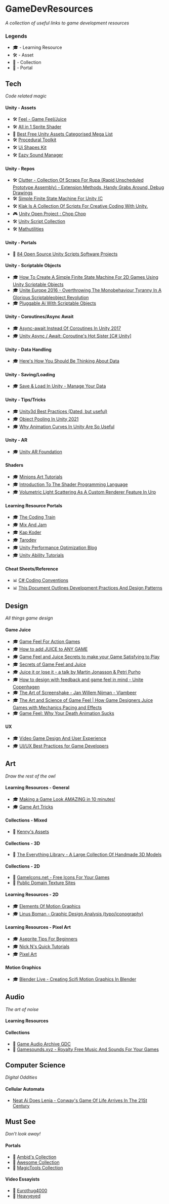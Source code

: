 # GameDevResources
_A collection of useful links to game development resources_

### Legends

- :mortar_board: - Learning Resource
- :hammer_and_wrench: - Asset
- :file_folder: - Collection
- :trident: - Portal

## Tech
_Code related magic_

#### Unity - Assets
* 🛠️ [Feel - Game Feel/Juice](https://assetstore.unity.com/packages/tools/particles-effects/feel-183370)
* 🛠️ [All in 1 Sprite Shader](https://assetstore.unity.com/packages/vfx/shaders/all-in-1-sprite-shader-156513)
* 🔱 [Best Free Unity Assets Categorised Mega List](https://www.procedural-worlds.com/blog/best-free-unity-assets-categorised-mega-list/)
* 🛠️ [Procedural Toolkit](https://assetstore.unity.com/packages/tools/utilities/procedural-toolkit-16508)
* 🛠️ [Ui Shapes Kit](https://unitylist.com/p/guw/ui-shapes-kit)
* 🛠️ [Eazy Sound Manager](https://unitylist.com/p/czh/Eazy-Sound-Manager)

#### Unity - Repos
* 🛠️ [Clutter - Collection Of Scraps For Rupa (Rapid Unscheduled Prototype Assembly) - Extension Methods, Handy Grabs Around, Debug Drawings](https://bitbucket.org/Taugeshtu/clutter/src/master/)
* 🛠️ [Simple Finite State Machine For Unity (C](https://github.com/thefuntastic/Unity3d-Finite-State-Machine)
* 🛠️ [Klak Is A Collection Of Scripts For Creative Coding With Unity.](https://github.com/keijiro/Klak)
* 🎮 [Unity Open Project : Chop Chop](https://github.com/UnityTechnologies/open-project-1)
* 🛠️ [Unity Script Collection](https://github.com/michidk/Unity-Script-Collection)
* 🛠️ [Mathutilities](https://github.com/zalo/MathUtilities)

#### Unity - Portals
* 🔱 [84 Open Source Unity Scripts Software Projects](https://opensourcelibs.com/libs/unity-scripts)

#### Unity - Scriptable Objects
* 🎓 [How To Create A Simple Finite State Machine For 2D Games Using Unity Scriptable Objects ](https://www.leangroup.com/blog/how-to-create-a-simple-finite-state-machine-for-2d-games-using-unity-scriptable-objects)
* 🎓 [Unite Europe 2016 - Overthrowing The Monobehaviour Tyranny In A Glorious Scriptableobject Revolution](https://www.youtube.com/watch?v=VBA1QCoEAX4)
* 🎓 [Pluggable Ai With Scriptable Objects](https://www.youtube.com/watch?v=cHUXh5biQMg)

#### Unity - Coroutines/Async Await
* 🎓 [Async-await Instead Of Coroutines In Unity 2017](http://www.stevevermeulen.com/index.php/2017/09/using-async-await-in-unity3d-2017/)
* 🎓 [Unity Async / Await: Coroutine's Hot Sister [C# Unity]](https://www.youtube.com/watch?v=WY-mk-ZGAq8)

#### Unity - Data Handling
* 🎓 [Here's How You Should Be Thinking About Data](https://www.youtube.com/watch?v=KH_rXIJlMKU)

#### Unity - Saving/Loading
* 🎓 [Save & Load In Unity - Manage Your Data](https://www.youtube.com/watch?v=Lt-AiGbHN9g)

#### Unity - Tips/Tricks
* 🎓 [Unity3d Best Practices (Dated, but useful)](http://www.glenstevens.ca/unity3d-best-practices/)
* 🎓 [Object Pooling In Unity 2021](https://thegamedev.guru/unity-cpu-performance/object-pooling/)
* 🎓 [Why Animation Curves In Unity Are So Useful](https://www.youtube.com/watch?v=Nc9x0LfvJhI)

#### Unity - AR
* 🎓 [Unity AR Foundation](https://learn.unity.com/tutorial/setting-up-ar-foundation)

#### Shaders
* :mortar_board: [Minions Art Tutorials](https://minionsart.github.io/tutorials/)
* 🎓 [Introduction To The Shader Programming Language](https://learn.jettelly.com/course/unity-shader-bible/usb-chapter-1/preface/)
* 🎓 [Volumetric Light Scattering As A Custom Renderer Feature In Urp](https://www.raywenderlich.com/22027819-volumetric-light-scattering-as-a-custom-renderer-feature-in-urp)

#### Learning Resource Portals
* 🎓 [The Coding Train](https://www.youtube.com/c/TheCodingTrain/featured)
* 🎓 [Mix And Jam](https://www.youtube.com/channel/UCLyVUwlB_Hahir_VsKkGPIA)
* 🎓 [ Kap Koder ](https://www.youtube.com/channel/UCRqUSuefGa8LHrF6DOOGPPQ)
* 🎓 [Tarodev](https://www.youtube.com/c/Tarodev/videos)
* 🎓 [Unity Performance Optimization Blog](https://thegamedev.guru/page/4ist)
* 🎓 [Unity Ability Tutorials](https://www.youtube.com/playlist?list=PL7-cqsVREuR1PQlq7vHnL6vunebrykt1j)

#### Cheat Sheets/Reference
* 📊 [C# Coding Conventions](https://docs.microsoft.com/en-us/dotnet/csharp/fundamentals/coding-style/coding-conventions)
* 📊 [This Document Outlines Development Practices And Design Patterns](https://github.com/tinylabproductions/knowledgebase/wiki)

## Design
_All things game design_

#### Game Juice
* :mortar_board: [Game Feel For Action Games](https://www.youtube.com/watch?v=UsGuN69g2NI)
* :mortar_board: [How to add JUICE to ANY GAME](https://www.youtube.com/watch?v=-dJnsZrykb0)
* :mortar_board: [Game Feel and Juice Secrets to make your Game Satisfying to Play](https://www.youtube.com/watch?v=9RwBwLtq2LQ)
* :mortar_board: [Secrets of Game Feel and Juice](https://www.youtube.com/watch?v=216_5nu4aVQ)
* :mortar_board: [Juice it or lose it - a talk by Martin Jonasson & Petri Purho](https://www.youtube.com/watch?v=Fy0aCDmgnxg)
* :mortar_board: [How to design with feedback and game feel in mind - Unite Copenhagen](https://www.youtube.com/watch?v=yCKI9T3sSv0)
* :mortar_board: [The Art of Screenshake - Jan Willem Nijman - Vlambeer](https://www.youtube.com/watch?v=SkgkIXZ_13Y)
* :mortar_board: [The Art and Science of Game Feel | How Game Designers Juice Games with Mechanics,Pacing and Effects](https://www.youtube.com/watch?v=EDElfx2qo_M)
* :mortar_board: [Game Feel: Why Your Death Animation Sucks](https://www.youtube.com/watch?v=pmSAG51BybY)

#### UX
* :mortar_board: [Video Game Design And User Experience](https://www.youtube.com/watch?v=1mTI1rjQiOE)
* :mortar_board: [UI/UX Best Practices for Game Developers](https://youtube.com/playlist?list=PLzOZD569v5GvOJV4TM_5tNwejljkBACaS)

## Art
_Draw the rest of the owl_

#### Learning Resources - General
* :mortar_board: [Making a Game Look AMAZING in 10 minutes!](https://www.youtube.com/watch?v=eDiRnWhqqIY)
* :mortar_board: [Game Art Tricks](http://simonschreibt.de/game-art-tricks/)

#### Collections - Mixed
* :file_folder: [Kenny's Assets](https://kenney.nl/assets)

#### Collections - 3D
* :file_folder: [The Everything Library - A Large Collection Of Handmade 3D Models](https://www.davidoreilly.com/library)

#### Collections - 2D
* :file_folder: [GameIcons.net - Free Icons For Your Games](https://game-icons.net/)
* :file_folder: [Public Domain Texture Sites](https://docs.google.com/spreadsheets/d/1i8vLBtMDIwJYrpFycgAHBZV1quqaTh7iZB9vvbCohJs/editid=0)

#### Learning Resources - 2D
* 🎓 [Elements Of Motion Graphics](https://youtube.com/playlist?list=PLr6VWCdn16F9UH8sLTRf60NEeKYfa8ZQq)
* 🎓 [Linus Boman - Graphic Design Analysis (typo/iconography)](https://www.youtube.com/channel/UCSb-xYOELhIqVr2n9s-b_4w)

#### Learning Resources - Pixel Art
* :mortar_board: [Aseprite Tips For Beginners](https://twitter.com/Nootall_/status/1435600476666482689)
* :mortar_board: [Nick N's Quick Tutorials](https://www.patreon.com/NickNuttall)
* 🎓 [Pixel Art](https://www.youtube.com/playlist?list=PLr6VWCdn16F8j1TOPERSPVBEjkyMYZHBt)

#### Motion Graphics
* 🎓 [Blender Live - Creating Scifi Motion Graphics In Blender](https://www.youtube.com/watch?v=XGk7lpYSUI8)

## Audio
_The art of noise_

#### Learning Resources

#### Collections
* :file_folder: [Game Audio Archive GDC](http://sonniss.com/gameaudiogdc)
* 📁 [Gamesounds.xyz - Royalty Free Music And Sounds For Your Games](https://gamesounds.xyz/)

## Computer Science
_Digital Oddities_

#### Cellular Automata
* [Neat Ai Does Lenia - Conway's Game Of Life Arrives In The 21St Century](https://www.youtube.com/watch?v=7-97RhAZhXI)


## Must See
_Don't look away!_

#### Portals
* :trident: [Ambid's Collection](https://github.com/ambid17/Unity-Articles)
* :trident: [Awesome Collection](https://github.com/sindresorhus/awesome)
* :trident: [MagicTools Collection](https://github.com/ellisonleao/magictools)

#### Video Essayists
* 🤔 [Eurothug4000](https://www.youtube.com/channel/UCxddeIv7GdHNcVPZI9JvGXQ)
* 🤔 [Heavyeyed](https://www.youtube.com/c/HeavyEyed/videos)
